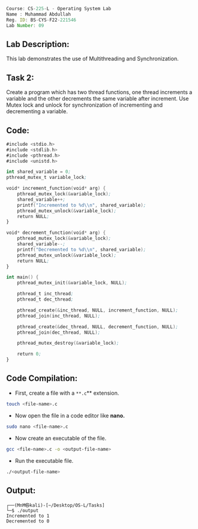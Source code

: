 
```jsx
Course: CS-225-L - Operating System Lab
Name : Muhammad Abdullah
Reg. ID: BS-CYS-F22-221546
Lab Number: 09
```

## Lab Description:

This lab demonstrates the use of Multithreading and Synchronization.

## Task 2:

Create a program which has two thread functions, one thread increments a variable and the other decrements the same variable after increment. Use Mutex lock and unlock for synchronization of incrementing and decrementing a variable.

## Code:

```nasm
#include <stdio.h>
#include <stdlib.h>
#include <pthread.h>
#include <unistd.h>

int shared_variable = 0;
pthread_mutex_t variable_lock;

void* increment_function(void* arg) {
    pthread_mutex_lock(&variable_lock);
    shared_variable++;
    printf("Incremented to %d\\n", shared_variable);
    pthread_mutex_unlock(&variable_lock);
    return NULL;
}

void* decrement_function(void* arg) {
    pthread_mutex_lock(&variable_lock);
    shared_variable--;
    printf("Decremented to %d\\n", shared_variable);
    pthread_mutex_unlock(&variable_lock);
    return NULL;
}

int main() {
    pthread_mutex_init(&variable_lock, NULL);

    pthread_t inc_thread;
    pthread_t dec_thread;

    pthread_create(&inc_thread, NULL, increment_function, NULL);
    pthread_join(inc_thread, NULL);

    pthread_create(&dec_thread, NULL, decrement_function, NULL);
    pthread_join(dec_thread, NULL);

    pthread_mutex_destroy(&variable_lock);

    return 0;
}
```

## Code Compilation:

- First, create a file with a `**.c`** extension.

```bash
touch <file-name>.c
```

- Now open the file in a code editor like **nano.**

```bash
sudo nano <file-name>.c
```

- Now create an executable of the file.

```bash
gcc <file-name>.c -o <output-file-name>
```

- Run the executable file.

```bash
./<output-file-name>
```

## Output:

```console
┌──(MnM㉿kali)-[~/Desktop/OS-L/Tasks]
└─$ ./output                 
Incremented to 1
Decremented to 0
```
